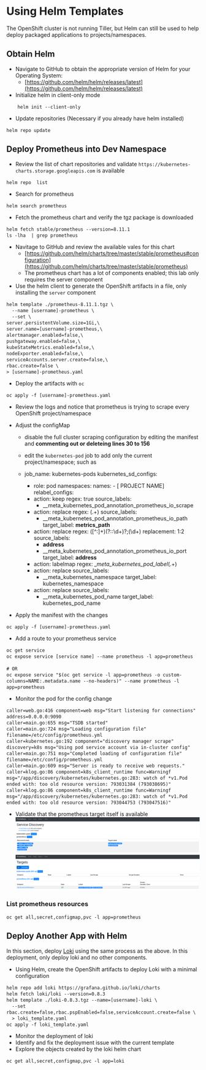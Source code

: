 # Using Helm Templates
The OpenShift cluster is not running Tiller, but Helm can still be used to help deploy packaged applications to projects/namespaces. 

## Obtain Helm
- Navigate to GitHub to obtain the appropriate version of Helm for your Operating System: 
    - [https://github.com/helm/helm/releases/latest](https://github.com/helm/helm/releases/latest)
- Initialize helm in client-only mode
```
    helm init --client-only
```
- Update repositories (Necessary if you already have helm installed)

```
helm repo update
```

## Deploy Prometheus into Dev Namespace


- Review the list of chart repositories and validate `https://kubernetes-charts.storage.googleapis.com` is available
    
```
helm repo  list
```
- Search for prometheus

```
helm search prometheus
```
- Fetch the prometheus chart and verify the tgz package is downloaded

```
helm fetch stable/prometheus --version=8.11.1
ls -lha  | grep prometheus
```

- Navitage to GitHub and review the available vales for this chart
    - [https://github.com/helm/charts/tree/master/stable/prometheus#configuration](https://github.com/helm/charts/tree/master/stable/prometheus)
    - The prometheus chart has a lot of components enabled; this lab only requires the server component
- Use the helm client to generate the OpenShift artifacts in a file, only installing the `server` component


```
helm template ./prometheus-8.11.1.tgz \
  --name [username]-prometheus \
  --set \
server.persistentVolume.size=1Gi,\
server.name=[username]-prometheus,\
alertmanager.enabled=false,\
pushgateway.enabled=false,\
kubeStateMetrics.enabled=false,\
nodeExporter.enabled=false,\
serviceAccounts.server.create=false,\
rbac.create=false \
> [username]-prometheus.yaml
```
- Deploy the artifacts with `oc`

```
oc apply -f [username]-prometheus.yaml
```
- Review the logs and notice that prometheus is trying to scrape every OpenShift project/namespace
- Adjust the configMap 
    - disable the full cluster scraping configuration by editing the manifest and **commenting out or deleteing lines 30 to 156**
    - edit the `kubernetes-pod` job to add only the current project/namespace; such as


    - job_name: kubernetes-pods
      kubernetes_sd_configs:
      - role: pod
        namespaces:
            names:
              - [ PROJECT NAME]
      relabel_configs:
      - action: keep
        regex: true
        source_labels:
        - __meta_kubernetes_pod_annotation_prometheus_io_scrape
      - action: replace
        regex: (.+)
        source_labels:
        - __meta_kubernetes_pod_annotation_prometheus_io_path
        target_label: __metrics_path__
      - action: replace
        regex: ([^:]+)(?::\d+)?;(\d+)
        replacement: $1:$2
        source_labels:
        - __address__
        - __meta_kubernetes_pod_annotation_prometheus_io_port
        target_label: __address__
      - action: labelmap
        regex: __meta_kubernetes_pod_label_(.+)
      - action: replace
        source_labels:
        - __meta_kubernetes_namespace
        target_label: kubernetes_namespace
      - action: replace
        source_labels:
        - __meta_kubernetes_pod_name
        target_label: kubernetes_pod_name


- Apply the manifest with the changes

```
oc apply -f [username]-prometheus.yaml
```

- Add a route to your prometheus service

```
oc get service
oc expose service [service name] --name prometheus -l app=prometheus

# OR
oc expose service "$(oc get service -l app=prometheus -o custom-columns=NAME:.metadata.name --no-headers)" --name prometheus -l app=prometheus
```
- Monitor the pod for the config change


```
caller=web.go:416 component=web msg="Start listening for connections" address=0.0.0.0:9090
caller=main.go:655 msg="TSDB started"
caller=main.go:724 msg="Loading configuration file" filename=/etc/config/prometheus.yml
caller=kubernetes.go:192 component="discovery manager scrape" discovery=k8s msg="Using pod service account via in-cluster config"
caller=main.go:751 msg="Completed loading of configuration file" filename=/etc/config/prometheus.yml
caller=main.go:609 msg="Server is ready to receive web requests."
caller=klog.go:86 component=k8s_client_runtime func=Warningf msg="/app/discovery/kubernetes/kubernetes.go:283: watch of *v1.Pod ended with: too old resource version: 793031384 (793038695)"
caller=klog.go:86 component=k8s_client_runtime func=Warningf msg="/app/discovery/kubernetes/kubernetes.go:283: watch of *v1.Pod ended with: too old resource version: 793044753 (793047516)"
```
- Validate that the prometheus target itself is available
![](../assets/openshift201/02_prometheus_service.png)
![](../assets/openshift201/02_prometheus_targets.png)

### List prometheus resources

```
oc get all,secret,configmap,pvc -l app=prometheus
```

## Deploy Another App with Helm
In this section, deploy [Loki](https://grafana.com/loki) using the same process as the above.
In this deployment, only deploy loki and no other components. 

- Using Helm, create the OpenShift artifacts to deploy Loki with a minimal configuration
```
helm repo add loki https://grafana.github.io/loki/charts
helm fetch loki/loki --version=0.8.3
helm template ./loki-0.8.3.tgz --name=[username]-loki \
  --set rbac.create=false,rbac.pspEnabled=false,serviceAccount.create=false \
  > loki_template.yaml
oc apply -f loki_template.yaml
```

- Monitor the deployment of loki
- Identify and fix the deployment issue with the current template
- Explore the objects created by the loki helm chart

```
oc get all,secret,configmap,pvc -l app=loki
```
